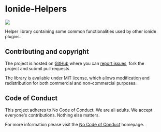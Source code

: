 # Ionide-Helpers

[![](https://ci.appveyor.com/api/projects/status/6kcn1ewp5bf8687e?svg=true)](https://ci.appveyor.com/project/Ionide/ionide-vscode-helpers)

Helper library containing some common functionalities used by other ionide plugins.

## Contributing and copyright

The project is hosted on [GitHub](https://github.com/ionide/ionide-helpers) where you can [report issues](https://github.com/ionide/ionide-helpers/issues), fork
the project and submit pull requests.

The library is available under [MIT license](https://github.com/ionide/ionide-helpers/blob/master/LICENSE.md), which allows modification and
redistribution for both commercial and non-commercial purposes.

## Code of Conduct

This project adheres to No Code of Conduct. We are all adults. We accept everyone's contributions. Nothing else matters.

For more information please visit the [No Code of Conduct](https://github.com/domgetter/NCoC) homepage.
